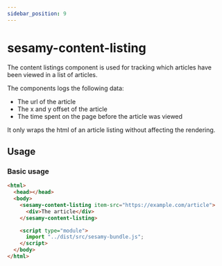 ```yaml
---
sidebar_position: 9
---
```


# sesamy-content-listing

The content listings component is used for tracking which articles have been viewed in a list of articles.

The components logs the following data:

- The url of the article
- The x and y offset of the article
- The time spent on the page before the article was viewed

It only wraps the html of an article listing without affecting the rendering.

## Usage

### Basic usage

```html
<html>
  <head></head>
  <body>
    <sesamy-content-listing item-src="https://example.com/article">
      <div>The article</div>
    </sesamy-content-listing>

    <script type="module">
      import "../dist/src/sesamy-bundle.js";
    </script>
  </body>
</html>
```
